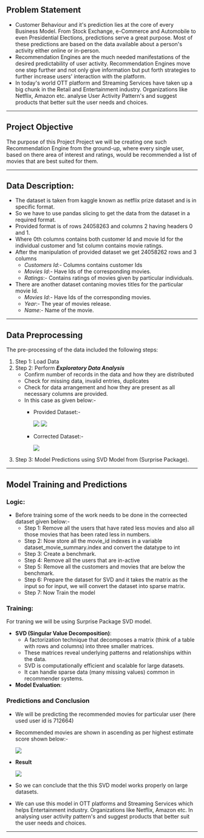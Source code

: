 ## Problem Statement

- Customer Behaviour and it's prediction lies at the core of every Business Model. From Stock Exchange, e-Commerce and Automobile to even Presidential Elections, predictions serve a great purpose. Most of these predictions are based on the data available about a person's activity either online or in-person.
- Recommendation Engines are the much needed manifestations of the desired predictability of user activity. Recommendation Engines move one step further and not only give information but put forth strategies to further increase users' interaction with the platform.
- In today's world OTT platform and Streaming Services have taken up a big chunk in the Retail and Entertainment industry. Organizations like Netflix, Amazon etc. analyse User Activity Pattern's and suggest products that better suit the user needs and choices.

---
## Project Objective 

The purpose of this Project Project we will be
creating one such Recommendation Engine
from the ground-up, where every single user,
based on there area of interest and ratings,
would be recommended a list of movies that
are best suited for them.

---

## Data Description:

- The dataset is taken from kaggle known as netflix prize dataset and is in specific format.
- So we have to use pandas slicing to get the data from the dataset in a required format.
- Provided format is of rows 24058263 and columns 2 having headers 0 and 1.
- Where 0th columns contains both customer Id and movie Id for the individual customer and 1st column contains movie ratings.
- After the manipulation of provided dataset we get 24058262 rows and 3 columns
    - *Customers Id*:- Columns contains customer Ids
    - *Movies Id*:- Have Ids of the corresponding movies.
    - *Ratings*:- Contains ratings of movies given by particular individuals.
- There are another dataset contaning movies titles for the particular movie Id.
    - *Movies Id*:- Have Ids of the corresponding movies.
    - *Year*:- The year of movies release.
    - *Name*:- Name of the movie.
 
--- 

## Data Preprocessing

The pre-processing of the data included the following steps:
1. Step 1: Load Data
2. Step 2: Perform ***Exploratory Data Analysis***
    - Confirm number of records in the data and how they are distributed
    - Check for missing data, invalid entries, duplicates
    - Check for data arrangement and how they are present as all necessary columns are provided.
    - In this case as given below:-
        - Provided Dataset:-

          ![](Images/image01.png)
          ![](Images/image03.png)
        - Corrected Dataset:-

          ![](Images/image02.png)
3. Step 3: Model Predictions using SVD Model from (Surprise Package).

---

## Model Training and Predictions
### Logic:
  - Before training some of the work needs to be done in the correected dataset given below:-
      - Step 1: Remove all the users that have rated less movies and also all those movies that has been rated less in numbers.
      - Step 2: Now store all the movie_id indexes in a variable dataset_movie_summary.index and convert the datatype to int
      - Step 3: Create a benchmark.
      - Step 4: Remove all the users that are in-active
      - Step 5: Remove all the customers and movies that are below the benchmark.
      - Step 6: Prepare the dataset for SVD and it takes the matrix as the input so for input, we will convert the dataset into sparse matrix.
      - Step 7: Now Train the model

### Training:
For traning we will be using Surprise Package SVD model.
- **SVD (Singular Value Decomposition)**:
   - A factorization technique that decomposes a matrix (think of a table with rows and columns) into three smaller matrices.
   - These matrices reveal underlying patterns and relationships within the data.
   - SVD is computationally efficient and scalable for large datasets.
   - It can handle sparse data (many missing values) common in recommender systems.
- **Model Evaluation**:

### Predictions and Conclusion
 - We will be predicting the recommended movies for  particular user (here used user id is 712664)
 - Recommended movies are shown in ascending as per highest estimate score shown below:-

   ![](Images/image04.png)
 - **Result**
   
      ![](Images/image05.png)
   
 - So we can conclude that the this SVD model works properly on large datasets.
 - We can use this model in OTT platforms and Streaming Services which helps Entertainment industry. Organizations like Netflix, Amazon etc. In analysing user activity pattern's and suggest products that better suit the user needs and choices.
---

  

